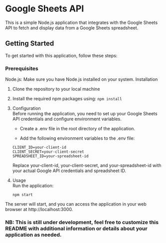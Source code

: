 # Google Sheets API 
This is a simple Node.js application that integrates with the Google Sheets API to fetch and display data from a Google Sheets spreadsheet.

## Getting Started
To get started with this application, follow these steps:

### Prerequisites
Node.js: Make sure you have Node.js installed on your system.
Installation
 1. Clone the repository to your local machine

 2. Install the required npm packages using: 
```npm install```

 3. Configuration\
    Before running the application, you need to set up your Google Sheets API credentials and configure environment variables.

    - Create a .env file in the root directory of the application.

     - Add the following environment variables to the .env file:

      ```
      CLIENT_ID=your-client-id
      CLIENT_SECRET=your-client-secret
      SPREADSHEET_ID=your-spreadsheet-id
      ```
     Replace your-client-id, your-client-secret, and your-spreadsheet-id with your actual Google API credentials and spreadsheet ID.

  4. Usage\
Run the application:

     ``` 
     npm start  
     ```

The server will start, and you can access the application in your web browser at http://localhost:3000.

### NB: This is still under development, feel free to customize this README with additional information or details about your application as needed.